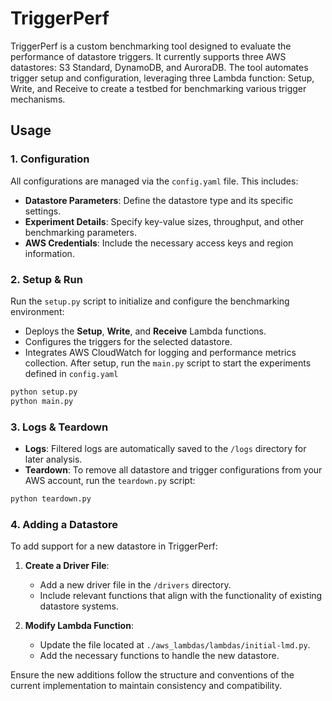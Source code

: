 # TriggerPerf

TriggerPerf is a custom benchmarking tool designed to evaluate the performance of datastore triggers. It currently supports three AWS datastores: S3 Standard, DynamoDB, and AuroraDB. The tool automates trigger setup and configuration, leveraging three Lambda function: Setup, Write, and Receive to create a testbed for benchmarking various trigger mechanisms.

## **Usage**

### **1. Configuration**
All configurations are managed via the `config.yaml` file. This includes:
- **Datastore Parameters**: Define the datastore type and its specific settings.
- **Experiment Details**: Specify key-value sizes, throughput, and other benchmarking parameters.
- **AWS Credentials**: Include the necessary access keys and region information.

### **2. Setup & Run**
Run the `setup.py` script to initialize and configure the benchmarking environment:
- Deploys the **Setup**, **Write**, and **Receive** Lambda functions.
- Configures the triggers for the selected datastore.
- Integrates AWS CloudWatch for logging and performance metrics collection.
After setup, run the `main.py` script to start the experiments defined in `config.yaml`

```bash
python setup.py
python main.py
```

### **3. Logs & Teardown**
- **Logs**: Filtered logs are automatically saved to the `/logs` directory for later analysis.
- **Teardown**: To remove all datastore and trigger configurations from your AWS account, run the `teardown.py` script:

```bash
python teardown.py 
```

### **4. Adding a Datastore**
To add support for a new datastore in TriggerPerf:

1. **Create a Driver File**: 
   - Add a new driver file in the `/drivers` directory.
   - Include relevant functions that align with the functionality of existing datastore systems.

2. **Modify Lambda Function**: 
   - Update the file located at `./aws_lambdas/lambdas/initial-lmd.py`.
   - Add the necessary functions to handle the new datastore.

Ensure the new additions follow the structure and conventions of the current implementation to maintain consistency and compatibility.



